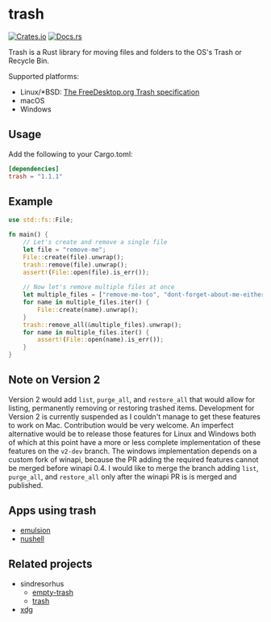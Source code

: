 # trash

[![Crates.io](https://img.shields.io/crates/v/trash.svg)](https://crates.io/crates/trash)
[![Docs.rs](https://docs.rs/trash/badge.svg)](https://docs.rs/trash)

Trash is a Rust library for moving files and folders to the OS's Trash or Recycle Bin.

Supported platforms:

- Linux/*BSD: [The FreeDesktop.org Trash specification](https://specifications.freedesktop.org/trash-spec/trashspec-1.0.html)
- macOS
- Windows

## Usage

Add the following to your Cargo.toml:

```toml
[dependencies]
trash = "1.1.1"
```

## Example

```rust
use std::fs::File;

fn main() {
    // Let's create and remove a single file
    let file = "remove-me";
    File::create(file).unwrap();
    trash::remove(file).unwrap();
    assert!(File::open(file).is_err());
    
    // Now let's remove multiple files at once
    let multiple_files = ["remove-me-too", "dont-forget-about-me-either"];
    for name in multiple_files.iter() {
        File::create(name).unwrap();
    }
    trash::remove_all(&multiple_files).unwrap();
    for name in multiple_files.iter() {
        assert!(File::open(name).is_err());
    }
}
```

## Note on Version 2

Version 2 would add `list`, `purge_all`, and `restore_all` that would allow for listing, permanently removing or restoring trashed items.
Development for Version 2 is currently suspended as I couldn't manage to get these features to work on Mac. Contribution would be very welcome.
An imperfect alternative would be to release those features for Linux and Windows both of which at this point have a more or less complete implementation of these features on the `v2-dev` branch. The windows implementation depends on a custom fork of winapi, because the PR adding the required features cannot be merged before winapi 0.4. I would like to merge the branch adding `list`, `purge_all`, and `restore_all` only after the winapi PR is is merged and published.

## Apps using trash

- [emulsion](https://github.com/ArturKovacs/emulsion)
- [nushell](https://github.com/nushell/nushell)

## Related projects

- sindresorhus
  - [empty-trash](https://github.com/sindresorhus/empty-trash)
  - [trash](https://github.com/sindresorhus/trash)
- [xdg](https://github.com/rkoesters/xdg)
